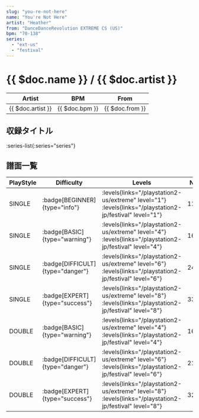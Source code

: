 ```yaml
---
slug: "you-re-not-here"
name: "You're Not Here"
artist: "Heather"
from: "DanceDanceRevolution EXTREME CS (US)"
bpm: "70-138"
series:
  - "ext-us"
  - "festival"
---
```


# {{ $doc.name }} / {{ $doc.artist }}

|Artist|BPM|From|
|------|---|----|
|{{ $doc.artist }}|{{ $doc.bpm }}|{{ $doc.from }}|

## 収録タイトル

:series-list{:series="series"}

## 譜面一覧

|PlayStyle|Difficulty|Levels|Notes|Movie|
|---------|----------|------|-----|-----|
|SINGLE| :badge[BEGINNER]{type="info"}| :levels{links="/playstation2-us/extreme" level="1"} :levels{links="/playstation2-jp/festival" level="1"}|119/0||
|SINGLE| :badge[BASIC]{type="warning"}| :levels{links="/playstation2-us/extreme" level="4"} :levels{links="/playstation2-jp/festival" level="4"}|169/9||
|SINGLE| :badge[DIFFICULT]{type="danger"}| :levels{links="/playstation2-us/extreme" level="6"} :levels{links="/playstation2-jp/festival" level="6"}|246/16||
|SINGLE| :badge[EXPERT]{type="success"}| :levels{links="/playstation2-us/extreme" level="8"} :levels{links="/playstation2-jp/festival" level="8"}|331/28||
|DOUBLE| :badge[BASIC]{type="warning"}| :levels{links="/playstation2-us/extreme" level="4"} :levels{links="/playstation2-jp/festival" level="4"}|163/7||
|DOUBLE| :badge[DIFFICULT]{type="danger"}| :levels{links="/playstation2-us/extreme" level="6"} :levels{links="/playstation2-jp/festival" level="6"}|213/4||
|DOUBLE| :badge[EXPERT]{type="success"}| :levels{links="/playstation2-us/extreme" level="8"} :levels{links="/playstation2-jp/festival" level="8"}|329/11||
